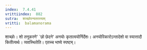 ```yaml
---
index:  7.4.41
vrittiindex:  882
sutra:  शाच्छोरन्यतरस्याम्
vritti:  balamanorama 
---
```


शाच्छोः। शो तनूकरणे' `छो छेदने' अनयोः कृतात्वयोर्निर्देशः। अनयोरिकारोऽन्तादेशो वा स्यात्तादौ कितीत्यर्थः। व्यवस्थितेति। एतच्च भाष्ये स्पष्टम्। 

